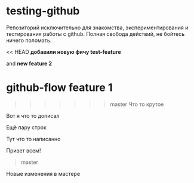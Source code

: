 # testing-github
Репозиторий исключительно для знакомства, экспериментирования и тестирования работы с github. Полная свобода действий, не бойтесь ничего поломать.

<< HEAD
**добавили новую фичу test-feature**

and **new feature 2**

**github-flow** feature 1
==
>>>>>>> master
Что то крутое 

Вот я что то дописал 

Ещё пару строк 

Тут что то написанно 

Привет всем!
> master

Новые изменения в мастере

